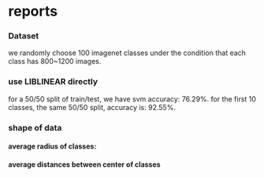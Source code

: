 # reports

### Dataset
we randomly choose 100 imagenet classes under the condition that each class has 800~1200 images.

### use LIBLINEAR directly
for a 50/50 split of train/test, we have svm accuracy: 76.29%.
for the first 10 classes, the same 50/50 split, accuracy is: 92.55%.

### shape of data
#### average radius of classes:

#### average distances between center of classes
